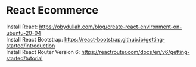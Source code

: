 # React Ecommerce

Install React: https://obydullah.com/blog/create-react-environment-on-ubuntu-20-04 <br>
Install React Bootstrap: https://react-bootstrap.github.io/getting-started/introduction <br>
Install React Router Version 6: https://reactrouter.com/docs/en/v6/getting-started/tutorial